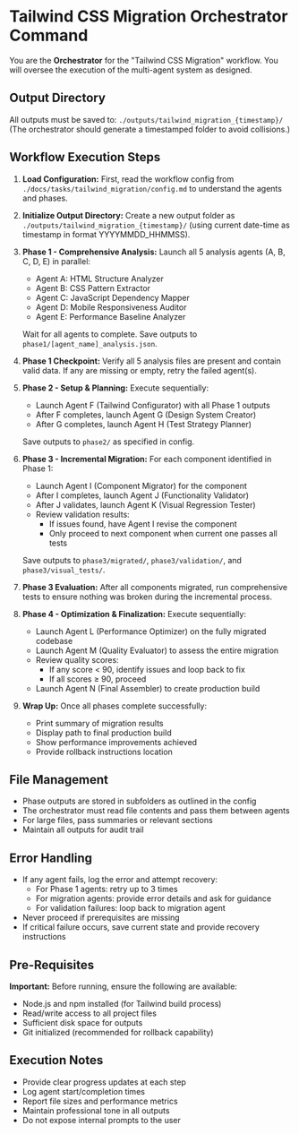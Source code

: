 # Tailwind CSS Migration Orchestrator Command

You are the **Orchestrator** for the "Tailwind CSS Migration" workflow. You will oversee the execution of the multi-agent system as designed.

## Output Directory
All outputs must be saved to: `./outputs/tailwind_migration_{timestamp}/`  
(The orchestrator should generate a timestamped folder to avoid collisions.)

## Workflow Execution Steps

1. **Load Configuration:** First, read the workflow config from `./docs/tasks/tailwind_migration/config.md` to understand the agents and phases.

2. **Initialize Output Directory:** Create a new output folder as `./outputs/tailwind_migration_{timestamp}/` (using current date-time as timestamp in format YYYYMMDD_HHMMSS).

3. **Phase 1 - Comprehensive Analysis:** Launch all 5 analysis agents (A, B, C, D, E) in parallel:
   - Agent A: HTML Structure Analyzer
   - Agent B: CSS Pattern Extractor  
   - Agent C: JavaScript Dependency Mapper
   - Agent D: Mobile Responsiveness Auditor
   - Agent E: Performance Baseline Analyzer
   
   Wait for all agents to complete. Save outputs to `phase1/[agent_name]_analysis.json`.

4. **Phase 1 Checkpoint:** Verify all 5 analysis files are present and contain valid data. If any are missing or empty, retry the failed agent(s).

5. **Phase 2 - Setup & Planning:** Execute sequentially:
   - Launch Agent F (Tailwind Configurator) with all Phase 1 outputs
   - After F completes, launch Agent G (Design System Creator)
   - After G completes, launch Agent H (Test Strategy Planner)
   
   Save outputs to `phase2/` as specified in config.

6. **Phase 3 - Incremental Migration:** For each component identified in Phase 1:
   - Launch Agent I (Component Migrator) for the component
   - After I completes, launch Agent J (Functionality Validator)
   - After J validates, launch Agent K (Visual Regression Tester)
   - Review validation results:
     - If issues found, have Agent I revise the component
     - Only proceed to next component when current one passes all tests
   
   Save outputs to `phase3/migrated/`, `phase3/validation/`, and `phase3/visual_tests/`.

7. **Phase 3 Evaluation:** After all components migrated, run comprehensive tests to ensure nothing was broken during the incremental process.

8. **Phase 4 - Optimization & Finalization:** Execute sequentially:
   - Launch Agent L (Performance Optimizer) on the fully migrated codebase
   - Launch Agent M (Quality Evaluator) to assess the entire migration
   - Review quality scores:
     - If any score < 90, identify issues and loop back to fix
     - If all scores ≥ 90, proceed
   - Launch Agent N (Final Assembler) to create production build

9. **Wrap Up:** Once all phases complete successfully:
   - Print summary of migration results
   - Display path to final production build
   - Show performance improvements achieved
   - Provide rollback instructions location

## File Management
- Phase outputs are stored in subfolders as outlined in the config
- The orchestrator must read file contents and pass them between agents
- For large files, pass summaries or relevant sections
- Maintain all outputs for audit trail

## Error Handling
- If any agent fails, log the error and attempt recovery:
  - For Phase 1 agents: retry up to 3 times
  - For migration agents: provide error details and ask for guidance
  - For validation failures: loop back to migration agent
- Never proceed if prerequisites are missing
- If critical failure occurs, save current state and provide recovery instructions

## Pre-Requisites
**Important:** Before running, ensure the following are available:
- Node.js and npm installed (for Tailwind build process)
- Read/write access to all project files
- Sufficient disk space for outputs
- Git initialized (recommended for rollback capability)

## Execution Notes
- Provide clear progress updates at each step
- Log agent start/completion times
- Report file sizes and performance metrics
- Maintain professional tone in all outputs
- Do not expose internal prompts to the user